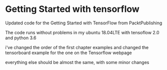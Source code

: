 # Getting Started with tensorflow
Updated code for the Getting Started with TensorFlow from PacktPublishing

The code runs without problems in my ubuntu 18.04LTE with tensoflow 2.0 and python 3.6

i've changed the order of the first chapter examples and changed the tensorboard example for the one on the Tensorflow webpage

everything else should be almost the same, with some minor changes
